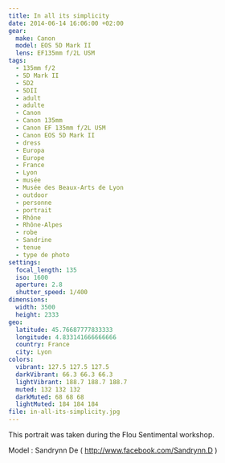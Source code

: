 ```yaml
---
title: In all its simplicity
date: 2014-06-14 16:06:00 +02:00
gear:
  make: Canon
  model: EOS 5D Mark II
  lens: EF135mm f/2L USM
tags:
  - 135mm f/2
  - 5D Mark II
  - 5D2
  - 5DII
  - adult
  - adulte
  - Canon
  - Canon 135mm
  - Canon EF 135mm f/2L USM
  - Canon EOS 5D Mark II
  - dress
  - Europa
  - Europe
  - France
  - Lyon
  - musée
  - Musée des Beaux-Arts de Lyon
  - outdoor
  - personne
  - portrait
  - Rhône
  - Rhône-Alpes
  - robe
  - Sandrine
  - tenue
  - type de photo
settings:
  focal_length: 135
  iso: 1600
  aperture: 2.8
  shutter_speed: 1/400
dimensions:
  width: 3500
  height: 2333
geo:
  latitude: 45.76687777833333
  longitude: 4.833141666666666
  country: France
  city: Lyon
colors:
  vibrant: 127.5 127.5 127.5
  darkVibrant: 66.3 66.3 66.3
  lightVibrant: 188.7 188.7 188.7
  muted: 132 132 132
  darkMuted: 68 68 68
  lightMuted: 184 184 184
file: in-all-its-simplicity.jpg
---
```


This portrait was taken during the Flou Sentimental workshop.

Model : Sandrynn De ( http://www.facebook.com/Sandrynn.D )
